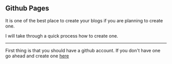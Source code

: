 ## Github Pages
It is one of the best place to create your blogs if you are planning to create one.

I will take through a quick process how to create one.

* * *
First thing is that you should have a github account. If you don't have one go ahead and create one [here](https://github.com)
